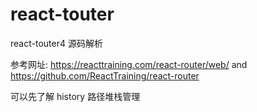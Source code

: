 # react-touter
react-touter4 源码解析

参考网址: https://reacttraining.com/react-router/web/   and   https://github.com/ReactTraining/react-router

可以先了解  history 路径堆栈管理
